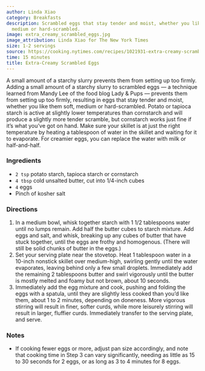 ```yaml
---
author: Linda Xiao
category: Breakfasts
description: Scrambled eggs that stay tender and moist, whether you like them soft,
  medium or hard-scrambled.
image: extra_creamy_scrambled_eggs.jpg
image_attribution: Linda Xiao for The New York Times
size: 1-2 servings
source: https://cooking.nytimes.com/recipes/1021931-extra-creamy-scrambled-eggsundefined
time: 15 minutes
title: Extra-Creamy Scrambled Eggs
---
```


A small amount of a starchy slurry prevents them from setting up too firmly. Adding a small amount of a starchy slurry to scrambled eggs — a technique learned from Mandy Lee of the food blog Lady & Pups — prevents them from setting up too firmly, resulting in eggs that stay tender and moist, whether you like them soft, medium or hard-scrambled. Potato or tapioca starch is active at slightly lower temperatures than cornstarch and will produce a slightly more tender scramble, but cornstarch works just fine if it’s what you’ve got on hand. Make sure your skillet is at just the right temperature by heating a tablespoon of water in the skillet and waiting for it to evaporate. For creamier eggs, you can replace the water with milk or half-and-half.

### Ingredients

* `2 tsp` potato starch, tapioca starch or cornstarch 
* `4 tbsp` cold unsalted butter, cut into 1/4-inch cubes 
* `4` eggs
* Pinch of kosher salt 

### Directions

1. In a medium bowl, whisk together starch with 1 1/2 tablespoons water until no lumps remain. Add half the butter cubes to starch mixture. Add eggs and salt, and whisk, breaking up any cubes of butter that have stuck together, until the eggs are frothy and homogenous. (There will still be solid chunks of butter in the eggs.)
2. Set your serving plate near the stovetop. Heat 1 tablespoon water in a 10-inch nonstick skillet over medium-high, swirling gently until the water evaporates, leaving behind only a few small droplets. Immediately add the remaining 2 tablespoons butter and swirl vigorously until the butter is mostly melted and foamy but not brown, about 10 seconds.
3. Immediately add the egg mixture and cook, pushing and folding the eggs with a spatula, until they are slightly less cooked than you’d like them, about 1 to 2 minutes, depending on doneness. More vigorous stirring will result in finer, softer curds, while more leisurely stirring will result in larger, fluffier curds. Immediately transfer to the serving plate, and serve.

### Notes

* If cooking fewer eggs or more, adjust pan size accordingly, and note that cooking time in Step 3 can vary significantly, needing as little as 15 to 30 seconds for 2 eggs, or as long as 3 to 4 minutes for 8 eggs.